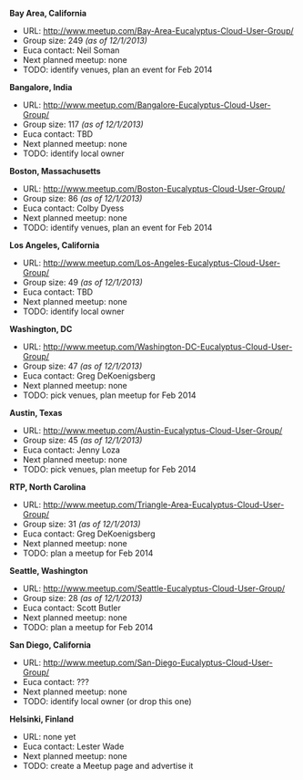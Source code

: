 **Bay Area, California**

* URL: http://www.meetup.com/Bay-Area-Eucalyptus-Cloud-User-Group/
* Group size: 249 _(as of 12/1/2013)_
* Euca contact: Neil Soman
* Next planned meetup: none
* TODO: identify venues, plan an event for Feb 2014

**Bangalore, India**

* URL: http://www.meetup.com/Bangalore-Eucalyptus-Cloud-User-Group/
* Group size: 117 _(as of 12/1/2013)_
* Euca contact: TBD
* Next planned meetup: none
* TODO: identify local owner

**Boston, Massachusetts**

* URL: http://www.meetup.com/Boston-Eucalyptus-Cloud-User-Group/
* Group size: 86 _(as of 12/1/2013)_
* Euca contact: Colby Dyess
* Next planned meetup: none
* TODO: identify venues, plan an event for Feb 2014

**Los Angeles, California**

* URL: http://www.meetup.com/Los-Angeles-Eucalyptus-Cloud-User-Group/
* Group size: 49 _(as of 12/1/2013)_
* Euca contact: TBD
* Next planned meetup: none
* TODO: identify local owner

**Washington, DC**

* URL: http://www.meetup.com/Washington-DC-Eucalyptus-Cloud-User-Group/
* Group size: 47 _(as of 12/1/2013)_
* Euca contact: Greg DeKoenigsberg
* Next planned meetup: none
* TODO: pick venues, plan meetup for Feb 2014

**Austin, Texas**

* URL: http://www.meetup.com/Austin-Eucalyptus-Cloud-User-Group/
* Group size: 45 _(as of 12/1/2013)_
* Euca contact: Jenny Loza
* Next planned meetup: none
* TODO: pick venues, plan meetup for Feb 2014 

**RTP, North Carolina**

* URL: http://www.meetup.com/Triangle-Area-Eucalyptus-Cloud-User-Group/
* Group size: 31 _(as of 12/1/2013)_
* Euca contact: Greg DeKoenigsberg
* Next planned meetup: none
* TODO: plan a meetup for Feb 2014

**Seattle, Washington**

* URL: http://www.meetup.com/Seattle-Eucalyptus-Cloud-User-Group/
* Group size: 28 _(as of 12/1/2013)_
* Euca contact: Scott Butler
* Next planned meetup: none
* TODO: plan a meetup for Feb 2014

**San Diego, California**

* URL: http://www.meetup.com/San-Diego-Eucalyptus-Cloud-User-Group/
* Euca contact: ???
* Next planned meetup: none
* TODO: identify local owner (or drop this one)

**Helsinki, Finland**

* URL: none yet
* Euca contact: Lester Wade
* Next planned meetup: none
* TODO: create a Meetup page and advertise it